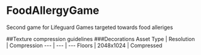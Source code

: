 # FoodAllergyGame
Second game for Lifeguard Games targeted towards food alleriges


##Texture compression guidelines
###Decorations
Asset Type | Resolution | Compression
--- | --- | ---
Floors | 2048x1024 | Compressed
